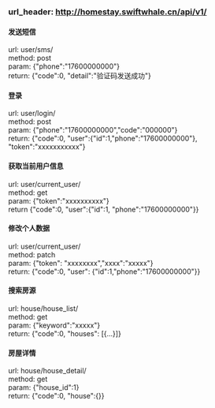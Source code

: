 ### url_header: http://homestay.swiftwhale.cn/api/v1/

#### 发送短信
url: user/sms/  
method: post  
param: {"phone":"17600000000"}  
return: {"code":0, "detail":"验证码发送成功"}  

#### 登录
url: user/login/  
method: post  
param: {"phone":"17600000000","code":"000000"}  
return: {"code":0, "user":{"id":1,"phone":"17600000000"}, "token":"xxxxxxxxxxx"}  

#### 获取当前用户信息
url: user/current_user/  
method: get  
param: {"token":"xxxxxxxxxx"}  
return {"code":0, "user":{"id":1, "phone":"17600000000"}}  

#### 修改个人数据
url: user/current_user/  
method: patch  
param: {"token": "xxxxxxxx","xxxx":"xxxxx"}  
return: {"code":0, "user": {"id":1,"phone":"17600000000"}}  

#### 搜索房源
url: house/house_list/  
method: get  
param: {"keyword":"xxxxx"}  
return: {"code":0, "houses": [{...}]}  

#### 房屋详情
url: house/house_detail/  
method: get  
param: {"house_id":1}  
return: {"code":0, "house":{}}  

